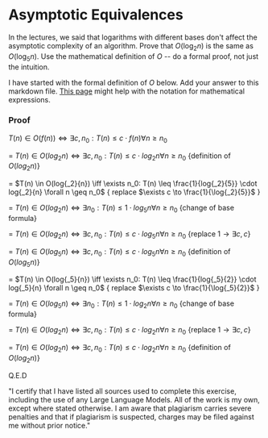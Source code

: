 # Asymptotic Equivalences

In the lectures, we said that logarithms with different bases don't affect the
asymptotic complexity of an algorithm. Prove that $O(\log_{2} n)$ is the same as
$O(\log_{5} n)$. Use the mathematical definition of $O$ -- do a formal proof,
not just the intuition.

I have started with the formal definition of $O$ below. Add your answer to this
markdown file. [This
page](https://docs.github.com/en/get-started/writing-on-github/working-with-advanced-formatting/writing-mathematical-expressions)
might help with the notation for mathematical expressions.

### Proof

$T(n) \in O(f(n)) \iff  \exists c, n_0: T(n) \leq c \cdot f(n) \forall n \geq n_0$

= $T(n) \in O(log{_2}{n}) \iff  \exists c, n_0: T(n) \leq c \cdot log{_2}{n} \forall n \geq n_0$ {definition of $O(log{_2}{n})$}

= $T(n) \in O(log{_2}{n}) \iff  \exists n_0: T(n) \leq  \frac{1}{log{_2}{5}} \cdot log{_2}{n} \forall n \geq n_0$ { replace $\exists c \to \frac{1}{\log{_2}{5}}$ }

= $T(n) \in O(log{_2}{n}) \iff  \exists n_0: T(n) \leq  1  \cdot log{_5}{n} \forall n \geq n_0$ {change of base formula}

= $T(n) \in O(log{_2}{n}) \iff  \exists c, n_0: T(n) \leq c \cdot log{_5}{n} \forall n \geq n_0$ {replace $1 → \exists c, c$}

= $T(n) \in O(log{_5}{n}) \iff  \exists c, n_0: T(n) \leq c \cdot log{_5}{n} \forall n \geq n_0$ {definition of $O(log{_5}{n})$}

= $T(n) \in O(log{_5}{n}) \iff  \exists n_0: T(n) \leq  \frac{1}{log{_5}{2}} \cdot log{_5}{n} \forall n \geq n_0$ { replace $\exists c \to \frac{1}{\log{_5}{2}}$ }

= $T(n) \in O(log{_5}{n}) \iff  \exists n_0: T(n) \leq  1  \cdot log{_2}{n} \forall n \geq n_0$ {change of base formula}

= $T(n) \in O(log{_2}{n}) \iff  \exists c, n_0: T(n) \leq c \cdot log{_2}{n} \forall n \geq n_0$ {replace $1 → \exists c, c$}

= $T(n) \in O(log{_2}{n}) \iff  \exists c, n_0: T(n) \leq c \cdot log{_2}{n} \forall n \geq n_0$ {definition of $O(log{_2}{n})$} 

Q.E.D

"I certify that I have listed all sources used to complete this exercise,
including the use of any Large Language Models. All of the work is my own, except
where stated otherwise. I am aware that plagiarism carries severe penalties and
that if plagiarism is suspected, charges may be filed against me without prior
notice."